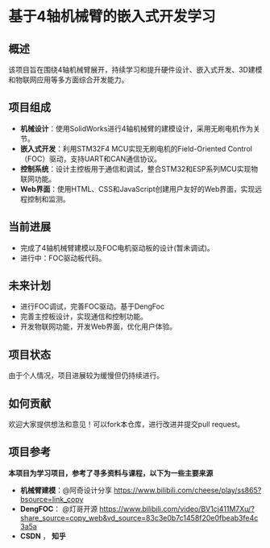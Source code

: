 # 基于4轴机械臂的嵌入式开发学习

## 概述
该项目旨在围绕4轴机械臂展开，持续学习和提升硬件设计、嵌入式开发、3D建模和物联网应用等多方面综合开发能力。

## 项目组成
- **机械设计**：使用SolidWorks进行4轴机械臂的建模设计，采用无刷电机作为关节。
- **嵌入式开发**：利用STM32F4 MCU实现无刷电机的Field-Oriented Control（FOC）驱动，支持UART和CAN通信协议。
- **控制系统**：设计主控板用于通信和调试，整合STM32和ESP系列MCU实现物联网功能。
- **Web界面**：使用HTML、CSS和JavaScript创建用户友好的Web界面，实现远程控制和监测。

## 当前进展
- 完成了4轴机械臂建模以及FOC电机驱动板的设计(暂未调试)。
- 进行中：FOC驱动板代码。

## 未来计划

- 进行FOC调试，完善FOC驱动。基于DengFoc
- 完善主控板设计，实现通信和控制功能。
- 开发物联网功能，开发Web界面，优化用户体验。

## 项目状态

由于个人情况，项目进展较为缓慢但仍持续进行。

## 如何贡献

欢迎大家提供想法和意见！可以fork本仓库，进行改进并提交pull request。

## 项目参考
**本项目为学习项目，参考了寻多资料与课程，以下为一些主要来源**
- **机械臂建模**：@阿奇设计分享 https://www.bilibili.com/cheese/play/ss865?bsource=link_copy
- **DengFOC**： @灯哥开源 https://www.bilibili.com/video/BV1cj411M7Xu/?share_source=copy_web&vd_source=83c3e0b7c1458f20e0fbeab3fe4c3a5a
- **CSDN** ， **知乎**
